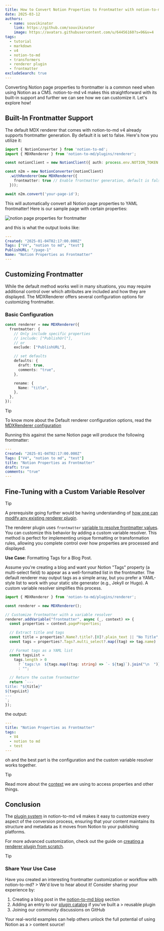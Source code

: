 ```yaml
---
title: How to Convert Notion Properties to Frontmatter with notion-to-md v4
date: 2025-03-12
authors:
  - name: souvikinator
    link: https://github.com/souvikinator
    image: https://avatars.githubusercontent.com/u/64456160?s=96&v=4
tags:
  - tutorial
  - markdown
  - v4
  - notion-to-md
  - transformers
  - renderer plugin
  - frontmatter
excludeSearch: true
---
```



Converting Notion page properties to frontmatter is a common need when using Notion as a CMS. notion-to-md v4 makes this straightforward with its built-in support and further we can see how we can customize it. Let's explore how!

## Built-In Frontmatter Support

The default MDX renderer that comes with notion-to-md v4 already supports frontmatter generation. By default it is set to false.  Here's how you utilize it:

```typescript
import { NotionConverter } from 'notion-to-md';
import { MDXRenderer } from 'notion-to-md/plugins/renderer';

const notionClient = new NotionClient({ auth: process.env.NOTION_TOKEN });

const n2m = new NotionConverter(notionClient)
  .withRenderer(new MDXRenderer({
    frontmatter: true // Enable frontmatter generation, default is false
  }));

await n2m.convert('your-page-id');
```

This will automatically convert all Notion page properties to YAML frontmatter! Here is our sample page with certain properties:

![notion page properties for frontmatter](/images/notion-properties-front-matter.png)

and this is what the output looks like:

```yaml
---
Created: "2025-01-04T02:17:00.000Z"
Tags: ["V4", "notion to md", "test"]
PublishURL: "/page-1"
Name: "Notion Properties as Frontmatter"
---
```

## Customizing Frontmatter

While the default method works well in many situations, you may require additional control over which attributes are included and how they are displayed.  The MDXRenderer offers several configuration options for customizing frontmatter.

### Basic Configuration

```typescript {hl_lines=[6,9,10,11,12,14,15,16]}
const renderer = new MDXRenderer({
  frontmatter: {
    // Only include specific properties
    // include: ["PublishUrl"],
    // or
    exclude: ["PublishURL"],

    // set defaults
    defaults: {
      draft: true,
      comments: "true",
    },

    rename: {
      Name: "title",
    },
  },
});
```
> [!TIP]
> To know more about the Default renderer configuration options, read the [MDXRenderer configuration](../../docs/v4/concepts/configuration/#mdx-renderer-configuration)

Running this against the same Notion page will produce the following frontmatter:

```yaml
---
Created: "2025-01-04T02:17:00.000Z"
Tags: ["V4", "notion to md", "test"]
title: "Notion Properties as Frontmatter"
draft: true
comments: "true"
---
```

## Fine-Tuning with a Custom Variable Resolver

> [!TIP]
> A prerequisite going further would be having understanding of [how one can modify any existing renderer plugin](../../docs/v4/guides/how-to-modify-renderer-plugin/).

The renderer plugin uses `frontmatter` [variable to resolve frontmatter values](../../docs/v4/concepts/renderer-plugin/variables-and-templates). You can customize this behavior by adding a custom variable resolver. This method is perfect for implementing unique formatting or transformation rules, allowing you complete control over how properties are processed and displayed.

**Use Case**: Formatting Tags for a Blog Post.

Assume you're creating a blog and want your Notion "Tags" property (a multi-select field) to appear as a well-formatted list in the frontmatter. The default renderer may output tags as a simple array, but you prefer a YAML-style list to work with your static site generator (e.g., Jekyll or Hugo). A custom variable resolver simplifies this process.

```typescript
import { MDXRenderer } from 'notion-to-md/plugins/renderer';

const renderer = new MDXRenderer();

// Customize frontmatter with a variable resolver
renderer.addVariable("frontmatter", async (_, context) => {
  const properties = context.pageProperties;

  // Extract title and tags
  const title = properties?.Name?.title?.[0]?.plain_text || "No Title";
  const tags = properties?.Tags?.multi_select?.map((tag) => tag.name) || [];

  // Format tags as a YAML list
  const tagsList =
    tags.length > 0
      ? `tags:\n  ${tags.map((tag: string) => `- ${tag}`).join("\n  ")}`
      : "";

  // Return the custom frontmatter
  return `---
title: "${title}"
${tagsList}
---
`;
});
```

the output:

```yaml
---
title: "Notion Properties as Frontmatter"
tags:
  - V4
  - notion to md
  - test
---
```

oh and the best part is the configuration and the custom variable resolver works together.

> [!TIP]
> Read more about the [context](../../docs/v4/concepts/renderer-plugin/context) we are using to access properties and other things.


## Conclusion

The [plugin system](../../docs/v4/concepts/plugin-system) in notion-to-md v4 makes it easy to customize every aspect of the conversion process, ensuring that your content maintains its structure and metadata as it moves from Notion to your publishing platforms.

For more advanced customization, check out the guide on [creating a renderer plugin from scratch](../../docs/v4/guides/how-to-create-renderer-from-scratch).

> [!TIP]
> ### Share Your Use Case
>
> Have you created an interesting frontmatter customization or workflow with notion-to-md? > We'd love to hear about it! Consider sharing your experience by:
>
> 1. Creating a blog post in the [notion-to-md blog](/notion-to-md/blog/) section
> 2. Adding an entry to our [plugin catalog](/notion-to-md/catalogue/) if you've built a > reusable plugin
> 3. Joining our community discussions on GitHub
>
> Your real-world examples can help others unlock the full potential of using Notion as a > content source!
